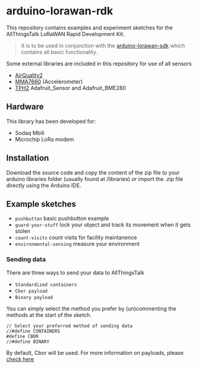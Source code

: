 # arduino-lorawan-rdk

This repository contains examples and experiment sketches for the AllThingsTalk LoRaWAN Rapid Development Kit.

> It is to be used in conjunction with the [arduino-lorawan-sdk](https://github.com/allthingstalk/arduino-lorawan-sdk) which contains all basic functionality.

Some external libraries are included in this repository for use of all sensors
* [AirQuality2](https://github.com/MikeHg/AirQualitySensor/tree/d6cadaf21c6beae99fdd65bb037424ce6f855db1)
* [MMA7660](https://github.com/Seeed-Studio/Accelerometer_MMA7660) (Accelerometer)
* [TPH2](http://support.sodaq.com/sodaq-one/tph-v2/) Adafruit_Sensor and Adafruit_BME280

## Hardware

This library has been developed for:

- Sodaq Mbili
- Microchip LoRa modem

## Installation

Download the source code and copy the content of the zip file to your arduino libraries folder (usually found at /libraries) _or_ import the .zip file directly using the Arduino IDE.

## Example sketches

* `pushbutton` basic pushbutton example
* `guard-your-stuff` lock your object and track its movement when it gets stolen
* `count-visits` count visits for facility maintanence
* `environmental-sensing` measure your environment

### Sending data

There are three ways to send your data to AllThingsTalk

* `Standardized containers`
* `Cbor payload`
* `Binary payload`

You can simply select the method you prefer by (un)commenting the methods at the start of the sketch.

```
// Select your preferred method of sending data
//#define CONTAINERS
#define CBOR
//#define BINARY
```

By default, Cbor will be used. For more information on payloads, please [check here](https://github.com/allthingstalk/arduino-lorawan-sdk/blob/master/README.md)